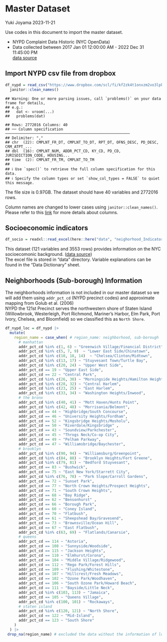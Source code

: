 Master Dataset
================
Yuki Joyama
2023-11-21

Use codes in this document to import the master dataset.

- NYPD Complaint Data Historic (NYC OpenData)  
- Data collected between 2017 Jan 01 12:00:00 AM - 2022 Dec 31 11:45:00
  PM  
  [data
  source](https://data.cityofnewyork.us/Public-Safety/NYPD-Complaint-Data-Historic/qgea-i56i/explore/query/SELECT%0A%20%20%60cmplnt_num%60%2C%0A%20%20%60cmplnt_fr_dt%60%2C%0A%20%20%60cmplnt_fr_tm%60%2C%0A%20%20%60cmplnt_to_dt%60%2C%0A%20%20%60cmplnt_to_tm%60%2C%0A%20%20%60addr_pct_cd%60%2C%0A%20%20%60rpt_dt%60%2C%0A%20%20%60ky_cd%60%2C%0A%20%20%60ofns_desc%60%2C%0A%20%20%60pd_cd%60%2C%0A%20%20%60pd_desc%60%2C%0A%20%20%60crm_atpt_cptd_cd%60%2C%0A%20%20%60law_cat_cd%60%2C%0A%20%20%60boro_nm%60%2C%0A%20%20%60loc_of_occur_desc%60%2C%0A%20%20%60prem_typ_desc%60%2C%0A%20%20%60juris_desc%60%2C%0A%20%20%60jurisdiction_code%60%2C%0A%20%20%60parks_nm%60%2C%0A%20%20%60hadevelopt%60%2C%0A%20%20%60housing_psa%60%2C%0A%20%20%60x_coord_cd%60%2C%0A%20%20%60y_coord_cd%60%2C%0A%20%20%60susp_age_group%60%2C%0A%20%20%60susp_race%60%2C%0A%20%20%60susp_sex%60%2C%0A%20%20%60transit_district%60%2C%0A%20%20%60latitude%60%2C%0A%20%20%60longitude%60%2C%0A%20%20%60lat_lon%60%2C%0A%20%20%60patrol_boro%60%2C%0A%20%20%60station_name%60%2C%0A%20%20%60vic_age_group%60%2C%0A%20%20%60vic_race%60%2C%0A%20%20%60vic_sex%60%2C%0A%20%20%60%3A%40computed_region_efsh_h5xi%60%2C%0A%20%20%60%3A%40computed_region_f5dn_yrer%60%2C%0A%20%20%60%3A%40computed_region_yeji_bk3q%60%2C%0A%20%20%60%3A%40computed_region_92fq_4b7q%60%2C%0A%20%20%60%3A%40computed_region_sbqj_enih%60%0AWHERE%0A%20%20%60cmplnt_fr_dt%60%0A%20%20%20%20BETWEEN%20%222017-01-01T00%3A00%3A00%22%20%3A%3A%20floating_timestamp%0A%20%20%20%20AND%20%222022-12-31T23%3A45%3A00%22%20%3A%3A%20floating_timestamp%0AORDER%20BY%20%60rpt_dt%60%20DESC%20NULL%20FIRST/page/filter)

## Import NYPD csv file from dropbox

``` r
df_nypd = read_csv("https://www.dropbox.com/scl/fi/kf2zk4t1onxzm2vo3lpkq/NYPD_Complaint_Data_Historic.csv?rlkey=ly36vi9v66sno80eir6rohlwn&dl=1", na = "(null)") |> # some values are coded as "(null)" in the df; rewrite them as NA
  janitor::clean_names() 
```

    ## Warning: One or more parsing issues, call `problems()` on your data frame for details,
    ## e.g.:
    ##   dat <- vroom(...)
    ##   problems(dat)

    ## Rows: 2772016 Columns: 40
    ## ── Column specification ────────────────────────────────────────────────────────
    ## Delimiter: ","
    ## chr  (22): CMPLNT_FR_DT, CMPLNT_TO_DT, RPT_DT, OFNS_DESC, PD_DESC, CRM_ATPT_...
    ## dbl  (16): CMPLNT_NUM, ADDR_PCT_CD, KY_CD, PD_CD, JURISDICTION_CODE, HOUSING...
    ## time  (2): CMPLNT_FR_TM, CMPLNT_TO_TM
    ## 
    ## ℹ Use `spec()` to retrieve the full column specification for this data.
    ## ℹ Specify the column types or set `show_col_types = FALSE` to quiet this message.

The file size is 0.97GB. The dataset should have 40 variables and
2772016 rows.  

Column names are changed to lower cases using `janitor::clean_names()`.
Please refer to this
[link](https://data.cityofnewyork.us/Public-Safety/NYPD-Complaint-Data-Historic/qgea-i56i)
for more details about columns.

## Socioeconomic indicators

``` r
df_socio = readxl::read_excel(here::here("data", "neighorhood_Indicators.xlsx"), sheet = "Data")
```

This dataset (121 variables and 3553 rows) provides information on the
NYC socioecomonic background. ([data
source](https://furmancenter.org/coredata/userguide/about))  
The excel file is stored in “data” directory. Variable explanations can
be found in the “Data Dictionary” sheet.

## Neighborhoods (Sub-borough) Information

The neighborhoods information is not included in our master dataset so
we will add them using `addr_pct_cd` (NYPD precinct codes) and
approximate mapping from Golub et al. (2006)  
NYPD the 121st Precinct serves the northwestern shore of Staten Island
(Willowbrook, Westerleigh, Port Richmond, Mariner’s Harbor, Elm Park,
Port Ivory, Chelsea, and Bloomfield) so we classified this as
`North Shore`.

``` r
df_nypd_loc = df_nypd |> 
  mutate(
    region_name = case_when( # region_name: neighborhood, sub-borough
      # manhattan
      addr_pct_cd %in% c(1, 6) ~ "Greenwich Village/Financial District", 
      addr_pct_cd %in% c(5, 7, 9)  ~ "Lower East Side/Chinatown",
      addr_pct_cd %in% c(10, 18, 14)  ~ "Chelsea/Clinton/Midtown",
      addr_pct_cd %in% c(13, 17) ~ "Stuyvesant Town/Turtle Bay",
      addr_pct_cd %in% c(20, 24) ~ "Upper West Side",
      addr_pct_cd == 19 ~ "Upper East Side",
      addr_pct_cd == 22 ~ "Central Park",
      addr_pct_cd %in% c(26, 30) ~ "Morningside Heights/Hamilton Heights",
      addr_pct_cd %in% c(28, 32) ~ "Central Harlem",
      addr_pct_cd %in% c(23, 25) ~ "East Harlem",
      addr_pct_cd %in% c(33, 34) ~ "Washington Heights/Inwood",
      # the bronx
      addr_pct_cd %in% c(40, 41) ~ "Mott Haven/Hunts Point",
      addr_pct_cd %in% c(42, 48) ~ "Morrisania/Belmont",
      addr_pct_cd == 44 ~ "Highbridge/South Concourse",
      addr_pct_cd == 46 ~ "University Heights/Fordham",
      addr_pct_cd == 52 ~ "Kingsbridge Heights/Mosholu", 
      addr_pct_cd == 50 ~ "Riverdale/Kingsbridge" ,
      addr_pct_cd == 43 ~ "Soundview/Parkchester",
      addr_pct_cd == 45 ~ "Throgs Neck/Co-op City",
      addr_pct_cd == 49 ~ "Pelham Parkway",
      addr_pct_cd == 47 ~ "Williamsbridge/Baychester",
      # brooklyn
      addr_pct_cd %in% c(90, 94) ~ "Williamsburg/Greenpoint",
      addr_pct_cd %in% c(84, 88) ~ "Brooklyn Heights/Fort Greene",
      addr_pct_cd %in% c(79, 81) ~ "Bedford Stuyvesant",
      addr_pct_cd == 83 ~ "Bushwick",
      addr_pct_cd == 75 ~ "East New York/Starrett City",
      addr_pct_cd %in% c(76, 78) ~ "Park Slope/Carroll Gardens",
      addr_pct_cd == 72 ~ "Sunset Park",
      addr_pct_cd == 77 ~ "North Crown Heights/Prospect Heights",
      addr_pct_cd == 71 ~ "South Crown Heights",
      addr_pct_cd == 68 ~ "Bay Ridge",
      addr_pct_cd == 62 ~ "Bensonhurst" ,
      addr_pct_cd == 66 ~ "Borough Park",
      addr_pct_cd == 60 ~ "Coney Island",
      addr_pct_cd == 70 ~ "Flatbush",
      addr_pct_cd == 61 ~ "Sheepshead Bay/Gravesend",
      addr_pct_cd == 73 ~ "Brownsville/Ocean Hill",
      addr_pct_cd == 67 ~ "East Flatbush",
      addr_pct_cd %in% c(63, 69) ~ "Flatlands/Canarsie",
      # queens
      addr_pct_cd == 114 ~ "Astoria",
      addr_pct_cd == 108 ~ "Sunnyside/Woodside",
      addr_pct_cd == 115 ~ "Jackson Heights",
      addr_pct_cd == 110 ~ "Elmhurst/Corona",
      addr_pct_cd == 104 ~ "Middle Village/Ridgewood",
      addr_pct_cd == 112 ~ "Rego Park/Forest Hills",
      addr_pct_cd == 109 ~ "Flushing/Whitestone",
      addr_pct_cd == 107 ~ "Hillcrest/Fresh Meadows",
      addr_pct_cd == 102 ~ "Ozone Park/Woodhaven",
      addr_pct_cd == 106 ~ "South Ozone Park/Howard Beach", 
      addr_pct_cd == 111 ~ "Bayside/Little Neck",
      addr_pct_cd %in% c(103, 113) ~ "Jamaica",
      addr_pct_cd == 105 ~ "Queens Village",
      addr_pct_cd %in% c(100, 101) ~ "Rockaways",
      # staten island
      addr_pct_cd %in% c(120, 121) ~ "North Shore",
      addr_pct_cd == 122 ~ "Mid-Island",
      addr_pct_cd == 123 ~ "South Shore"
    )
  ) |> 
 drop_na(region_name) # excluded the data without the information of location 
```

